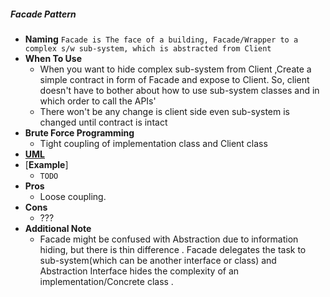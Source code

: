 ##### Facade Pattern
- **Naming** `Facade is The face of a building, Facade/Wrapper to a complex s/w sub-system, which is abstracted from Client`
- **When To Use**
    - When you want to hide complex sub-system from Client ,Create a simple contract in form of Facade and expose to Client.
    So, client doesn't have to bother about how to use sub-system classes and in which order to call the APIs'
    - There won't be any change is client side even sub-system is changed until contract is intact
- **Brute Force Programming**
    - Tight coupling of implementation class and Client class
- [**UML**](UML.puml)
- [**Example**]
    - `TODO`
- **Pros**
    - Loose coupling.
- **Cons**
    - ???
- **Additional Note**
    - Facade might be confused with Abstraction due to information hiding, but there is thin difference . Facade delegates the task to sub-system(which can be another interface or class) and Abstraction Interface hides the complexity of an implementation/Concrete class .